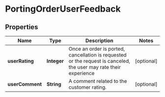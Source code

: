 

# PortingOrderUserFeedback


## Properties

| Name | Type | Description | Notes |
|------------ | ------------- | ------------- | -------------|
|**userRating** | **Integer** | Once an order is ported, cancellation is requested or the request is canceled, the user may rate their experience |  [optional] |
|**userComment** | **String** | A comment related to the customer rating. |  [optional] |



